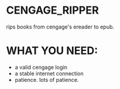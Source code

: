 # CENGAGE_RIPPER
rips books from cengage's ereader to epub.

# WHAT YOU NEED:
- a valid cengage login
- a stable internet connection
- patience. lots of patience.
